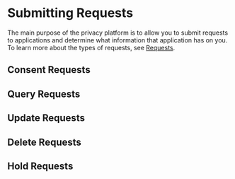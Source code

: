 #   Submitting Requests

The main purpose of the privacy platform is to allow you to submit requests to applications and determine what information that application has on you.  To learn more about the types of requests, see [Requests](Requests.md).

##  Consent Requests

##  Query Requests

##  Update Requests

##  Delete Requests

##  Hold Requests